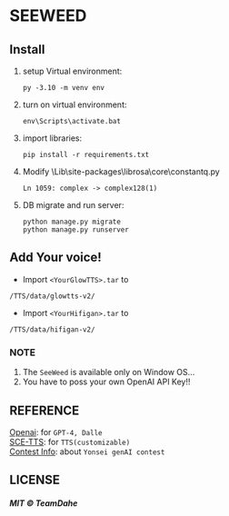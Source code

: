# SEEWEED
## Install
1. setup Virtual environment:
    ```
    py -3.10 -m venv env
2. turn on virtual environment:
    ```
    env\Scripts\activate.bat
4. import libraries:
    ```
    pip install -r requirements.txt
5. Modify \Lib\site-packages\librosa\core\constantq.py
    ```
    Ln 1059: complex -> complex128(1)
5. DB migrate and run server:
    ```
    python manage.py migrate
    python manage.py runserver
## Add Your voice!
* Import `<YourGlowTTS>.tar` to
```
/TTS/data/glowtts-v2/
```
* Import `<YourHifigan>.tar` to
```
/TTS/data/hifigan-v2/
```
### **NOTE**
1. The ```SeeWeed``` is available only on Window OS...
2. You have to poss your own OpenAI API Key!!
## REFERENCE
[Openai](https://openai.com): for `GPT-4, Dalle`  
[SCE-TTS](https://sce-tts.github.io/#/v2/index): for `TTS(customizable)`  
[Contest Info](https://sites.google.com/yonsei.ac.kr/genaicontest): about `Yonsei genAI contest`  
## LICENSE
##### MIT © TeamDahe
